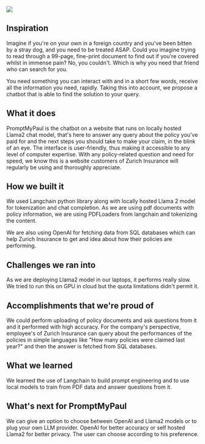![](https://d112y698adiu2z.cloudfront.net/photos/production/software_photos/002/588/935/datas/gallery.jpg)

## Inspiration
Imagine if you're on your own in a foreign country and you've been bitten by a stray dog, and you need to be treated ASAP. Could you imagine trying to read through a 99-page, fine-print document to find out if you're covered whilst in immense pain? No, you couldn't. Which is why you need that friend who can search for you. 

You need something you can interact with and in a short few words, receive all the information you need, rapidly. Taking this into account, we propose a chatbot that is able to find the solution to your query.

## What it does
PromptMyPaul is the chatbot on a website that runs on locally hosted Llama2 chat model,  that's here to answer any query about the policy you've paid for and the next steps you should take to make your claim, in the blink of an eye. The interface is user-friendly, thus making it accessible to any level of computer expertise. With any policy-related question and need for speed, we know this is a website customers of Zurich Insurance will regularly be using and thoroughly appreciate. 

## How we built it
We used Langchain python library along with locally hosted Llama 2 model for tokenization and chat completion. As we are using pdf documents with policy information, we are using PDFLoaders from langchain and tokenizing the content.

We are also using OpenAI for fetching data from SQL databases which can help Zurich Insurance to get and idea about how their policies are performing.

## Challenges we ran into
As we are deploying Llama2 model in our laptops, it performs really slow. We tried to run this on GPU in cloud but the quota limitations didn't permit it.

## Accomplishments that we're proud of
We could perform uploading of policy documents and ask questions from it and it performed with high accuracy.
For the company's perspective, employee's of Zurich Insurance can query about the performances of the policies in simple languages like "How many policies were claimed last year?" and then the answer is fetched from SQL databases.

## What we learned
We learned the use of Langchain to build prompt engineering and to use local models to train from PDF data and answer questions from it.

## What's next for PromptMyPaul
We can give an option to choose between OpenAI and Llama2 models or to plug your own LLM provider. OpenAI for better accuracy or self hosted Llama2 for better privacy. The user can choose according to his preference.
